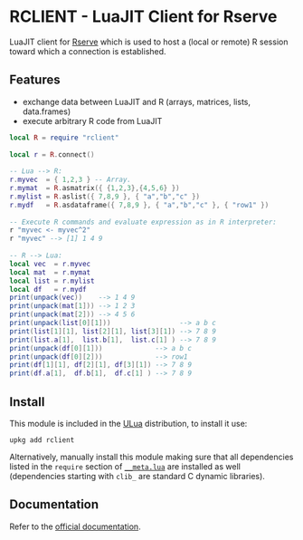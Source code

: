 RCLIENT - LuaJIT Client for Rserve
==================================

LuaJIT client for [Rserve](http://www.rforge.net/Rserve/) which is used to host a (local or remote) R session toward which a connection is established.

## Features

- exchange data between LuaJIT and R (arrays, matrices, lists, data.frames)
- execute arbitrary R code from LuaJIT

```lua
local R = require "rclient"
  
local r = R.connect()
  
-- Lua --> R:
r.myvec  = { 1,2,3 } -- Array.
r.mymat  = R.asmatrix({ {1,2,3},{4,5,6} })
r.mylist = R.aslist({ 7,8,9 }, { "a","b","c" })
r.mydf   = R.asdataframe({ 7,8,9 }, { "a","b","c" }, { "row1" })
  
-- Execute R commands and evaluate expression as in R interpreter:
r "myvec <- myvec^2"
r "myvec" --> [1] 1 4 9
 
-- R --> Lua:
local vec  = r.myvec
local mat  = r.mymat
local list = r.mylist
local df   = r.mydf
print(unpack(vec))    --> 1 4 9
print(unpack(mat[1])) --> 1 2 3
print(unpack(mat[2])) --> 4 5 6
print(unpack(list[0][1]))                 --> a b c
print(list[1][1], list[2][1], list[3][1]) --> 7 8 9
print(list.a[1],  list.b[1],  list.c[1] ) --> 7 8 9
print(unpack(df[0][1]))             --> a b c
print(unpack(df[0][2]))             --> row1
print(df[1][1], df[2][1], df[3][1]) --> 7 8 9
print(df.a[1],  df.b[1],  df.c[1] ) --> 7 8 9
```

## Install

This module is included in the [ULua](http://ulua.io) distribution, to install it use:
```
upkg add rclient
```

Alternatively, manually install this module making sure that all dependencies listed in the `require` section of [`__meta.lua`](__meta.lua) are installed as well (dependencies starting with `clib_` are standard C dynamic libraries).

## Documentation

Refer to the [official documentation](http://scilua.org/rclient.html).
